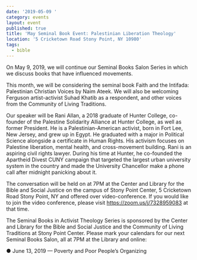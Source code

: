```yaml
---
date: '2019-05-09 '
category: events
layout: event
published: true
title: 'May Seminal Book Event: Palestinian Liberation Theology'
location: '5 Cricketown Road Stony Point, NY 10980'
tags:
  - bible
---
```

On May 9, 2019, we will continue our Seminal Books Salon Series in which we discuss books that have influenced movements.

This month, we will be considering the seminal book Faith and the Intifada: Palestinian Christian Voices by Naim Ateek. We will also be welcoming Ferguson artist-activist Suhad Khatib as a respondent, and other voices from the Community of Living Traditions.

Our speaker will be Rani Allan, a 2018 graduate of Hunter College, co-founder of the Palestine Solidarity Alliance at Hunter College, as well as former President. He is a Palestinian-American activist, born in Fort Lee, New Jersey, and grew up in Egypt. He graduated with a major in Political Science alongside a certificate in Human Rights. His activism focuses on Palestine liberation, mental health, and cross-movement building. Rani is an aspiring civil rights lawyer. During his time at Hunter, he co-founded the Apartheid Divest CUNY campaign that targeted the largest urban university system in the country and made the University Chancellor make a phone call after midnight panicking about it.

The conversation will be held on at 7PM at the Center and Library for the Bible and Social Justice on the campus of Stony Point Center, 5 Cricketown Road Stony Point, NY and offered over video-conference. If you would like to join the video conference, please visit https://zoom.us/j/7328959083 at that time.

The Seminal Books in Activist Theology Series is sponsored by the Center and Library for the Bible and Social Justice and the Community of Living Traditions at Stony Point Center. Please mark your calendars for our next Seminal Books Salon, all at 7PM at the Library and online:

● June 13, 2019 — Poverty and Poor People’s Organizing
